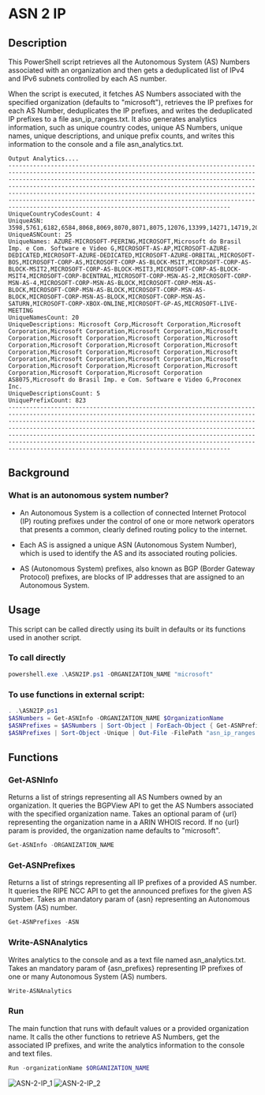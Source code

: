 # ASN 2 IP

## Description

This PowerShell script retrieves all the Autonomous System (AS) Numbers associated with an organization and then gets a deduplicated list of IPv4 and IPv6 subnets controlled by each AS number.

When the script is executed, it fetches AS Numbers associated with the specified organization (defaults to "microsoft"), retrieves the IP prefixes for each AS Number, deduplicates the IP prefixes, and writes the deduplicated IP prefixes to a file asn_ip_ranges.txt. It also generates analytics information, such as unique country codes, unique AS Numbers, unique names, unique descriptions, and unique prefix counts, and writes this information to the console and a file asn_analytics.txt.

```
Output Analytics....
--------------------------------------------------------------------------------------------------------------------------------------------------------------------------------------------------------------------------------------------------------------------------------------------------------------------------------------------------------------------------------------------------------------------------------------------------------------------------------------------------- 
UniqueCountryCodesCount: 4
UniqueASN: 3598,5761,6182,6584,8068,8069,8070,8071,8075,12076,13399,14271,14719,20046,23468,35106,45139,52985,395496,395524,395851,396463,398575,398656,400572
UniqueASNCount: 25
UniqueNames: AZURE-MICROSOFT-PEERING,MICROSOFT,Microsoft do Brasil Imp. e Com. Software e Video G,MICROSOFT-AS-AP,MICROSOFT-AZURE-DEDICATED,MICROSOFT-AZURE-DEDICATED,MICROSOFT-AZURE-ORBITAL,MICROSOFT-BOS,MICROSOFT-CORP-AS,MICROSOFT-CORP-AS-BLOCK-MSIT,MICROSOFT-CORP-AS-BLOCK-MSIT2,MICROSOFT-CORP-AS-BLOCK-MSIT3,MICROSOFT-CORP-AS-BLOCK-MSIT4,MICROSOFT-CORP-BCENTRAL,MICROSOFT-CORP-MSN-AS-2,MICROSOFT-CORP-MSN-AS-4,MICROSOFT-CORP-MSN-AS-BLOCK,MICROSOFT-CORP-MSN-AS-BLOCK,MICROSOFT-CORP-MSN-AS-BLOCK,MICROSOFT-CORP-MSN-AS-BLOCK,MICROSOFT-CORP-MSN-AS-BLOCK,MICROSOFT-CORP-MSN-AS-SATURN,MICROSOFT-CORP-XBOX-ONLINE,MICROSOFT-GP-AS,MICROSOFT-LIVE-MEETING
UniqueNamesCount: 20
UniqueDescriptions: Microsoft Corp,Microsoft Corporation,Microsoft Corporation,Microsoft Corporation,Microsoft Corporation,Microsoft Corporation,Microsoft Corporation,Microsoft Corporation,Microsoft Corporation,Microsoft Corporation,Microsoft Corporation,Microsoft Corporation,Microsoft Corporation,Microsoft Corporation,Microsoft Corporation,Microsoft Corporation,Microsoft Corporation,Microsoft Corporation,Microsoft Corporation,Microsoft Corporation,Microsoft Corporation,Microsoft Corporation,Microsoft Corporation AS8075,Microsoft do Brasil Imp. e Com. Software e Video G,Proconex Inc.
UniqueDescriptionsCount: 5
UniquePrefixCount: 823
--------------------------------------------------------------------------------------------------------------------------------------------------------------------------------------------------------------------------------------------------------------------------------------------------------------------------------------------------------------------------------------------------------------------------------------------------------------------------------------------------- 

```

## Background

### What is an autonomous system number?

- An Autonomous System is a collection of connected Internet Protocol (IP) routing prefixes under the control of one or more network operators that presents a common, 
clearly defined routing policy to the internet.

- Each AS is assigned a unique ASN (Autonomous System Number), which is used to identify the AS and its associated routing policies.

- AS (Autonomous System) prefixes, also known as BGP (Border Gateway Protocol) prefixes, are blocks of IP addresses that are assigned to an Autonomous System.

## Usage

This script can be called directly using its built in defaults or its functions used in another script.

### To call directly

```powershell
powershell.exe .\ASN2IP.ps1 -ORGANIZATION_NAME "microsoft"
```

### To use functions in external script:

```powershell
. .\ASN2IP.ps1
$ASNumbers = Get-ASNInfo -ORGANIZATION_NAME $OrganizationName
$ASNPrefixes = $ASNumbers | Sort-Object | ForEach-Object { Get-ASNPrefixes -ASN $_ }
$ASNPrefixes | Sort-Object -Unique | Out-File -FilePath "asn_ip_ranges.txt" -Encoding utf8 -Force
```

## Functions

### Get-ASNInfo

Returns a list of strings representing all AS Numbers owned by an organization.
It queries the BGPView API to get the AS Numbers associated with the specified organization name.
Takes an optional param of {url} representing the organization name in a ARIN WHOIS record.
If no {url} param is provided, the organization name defaults to "microsoft".

```powershell
Get-ASNInfo -ORGANIZATION_NAME
```

### Get-ASNPrefixes

Returns a list of strings representing all IP prefixes of a provided AS number.
It queries the RIPE NCC API to get the announced prefixes for the given AS number.
Takes an mandatory param of {asn} representing an Autonomous System (AS) number.

```powershell
Get-ASNPrefixes -ASN
```


### Write-ASNAnalytics

Writes analytics to the console and as a text file named asn_analytics.txt.
Takes an mandatory param of {asn_prefixes} representing IP prefixes of one or many Autonomous System (AS) numbers.

```powershell
Write-ASNAnalytics
```


### Run

The main function that runs with default values or a provided organization name. It calls the other functions to retrieve AS Numbers, get the associated IP prefixes, and write the analytics information to the console and text files.

```powershell
Run -organizationName $ORGANIZATION_NAME
```

![ASN-2-IP_1](https://user-images.githubusercontent.com/6628565/233575960-5d92e9cb-8152-4056-9be1-99fedc6e5626.jpg)
![ASN-2-IP_2](https://user-images.githubusercontent.com/6628565/233574774-fdfeb143-8a32-4b40-9ac6-7cd1542ef6c4.jpg)
